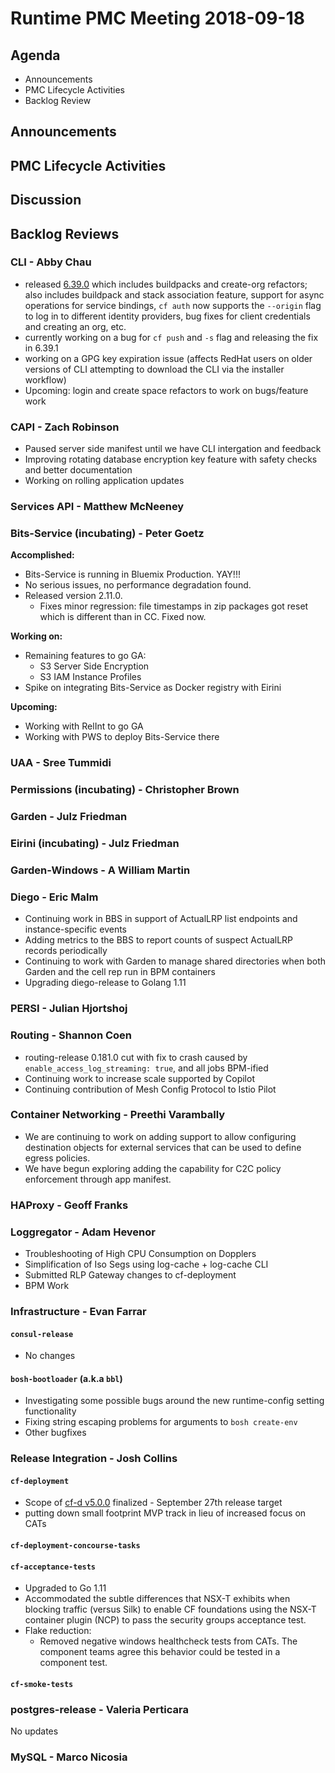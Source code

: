 # Runtime PMC Meeting 2018-09-18

## Agenda

* Announcements
* PMC Lifecycle Activities
* Backlog Review


## Announcements


## PMC Lifecycle Activities


## Discussion


## Backlog Reviews

### CLI - Abby Chau
- released [6.39.0](https://github.com/cloudfoundry/cli/releases/tag/v6.39.0) which includes buildpacks and create-org refactors; also includes buildpack and stack association feature, support for async operations for service bindings, `cf auth` now supports the `--origin` flag to log in to different identity providers, bug fixes for client credentials and creating an org, etc.
- currently working on a bug for `cf push` and `-s` flag and releasing the fix in 6.39.1
- working on a GPG key expiration issue (affects RedHat users on older versions of CLI attempting to download the CLI via the installer workflow)
- Upcoming: login and create space refactors to work on bugs/feature work


### CAPI - Zach Robinson
- Paused server side manifest until we have CLI intergation and feedback
- Improving rotating database encryption key feature with safety checks and better documentation
- Working on rolling application updates

### Services API - Matthew McNeeney


### Bits-Service (incubating) - Peter Goetz

**Accomplished:**
- Bits-Service is running in Bluemix Production. YAY!!!
- No serious issues, no performance degradation found.
- Released version 2.11.0.
    - Fixes minor regression: file timestamps in zip packages got reset which is different than in CC. Fixed now.

**Working on:**
- Remaining features to go GA:
    - S3 Server Side Encryption
    - S3 IAM Instance Profiles
- Spike on integrating Bits-Service as Docker registry with Eirini

**Upcoming:**
- Working with RelInt to go GA
- Working with PWS to deploy Bits-Service there

### UAA - Sree Tummidi


### Permissions (incubating) - Christopher Brown


### Garden - Julz Friedman


### Eirini (incubating) - Julz Friedman


### Garden-Windows - A William Martin


### Diego - Eric Malm

- Continuing work in BBS in support of ActualLRP list endpoints and instance-specific events
- Adding metrics to the BBS to report counts of suspect ActualLRP records periodically
- Continuing to work with Garden to manage shared directories when both Garden and the cell rep run in BPM containers
- Upgrading diego-release to Golang 1.11


### PERSI - Julian Hjortshoj


### Routing - Shannon Coen

- routing-release 0.181.0 cut with fix to crash caused by `enable_access_log_streaming: true`, and all jobs BPM-ified
- Continuing work to increase scale supported by Copilot
- Continuing contribution of Mesh Config Protocol to Istio Pilot


### Container Networking - Preethi Varambally
- We are continuing to work on adding support to allow configuring destination objects for external services that can be used to define egress policies.
- We have begun exploring adding the capability for C2C policy enforcement through app manifest.

### HAProxy - Geoff Franks


### Loggregator - Adam Hevenor
* Troubleshooting of High CPU Consumption on Dopplers
* Simplification of Iso Segs using log-cache + log-cache CLI
* Submitted RLP Gateway changes to cf-deployment
* BPM Work


### Infrastructure - Evan Farrar

#### `consul-release`
- No changes

#### `bosh-bootloader` (a.k.a `bbl`)
- Investigating some possible bugs around the new runtime-config setting functionality
- Fixing string escaping problems for arguments to `bosh create-env`
- Other bugfixes


### Release Integration - Josh Collins

#### `cf-deployment`
- Scope of [cf-d v5.0.0](https://docs.google.com/document/d/1M674BR1gHeKJKJ-lctG-jGDe4oYtRaM0ZGeIfQhB6MQ/edit?usp=sharing) finalized - September 27th release target
- putting down small footprint MVP track in lieu of increased focus on CATs

#### `cf-deployment-concourse-tasks`

#### `cf-acceptance-tests`
- Upgraded to Go 1.11
- Accommodated the subtle differences that NSX-T exhibits when blocking traffic (versus Silk) to enable CF foundations using the NSX-T container plugin (NCP) to pass the security groups acceptance test.
- Flake reduction:
  - Removed negative windows healthcheck tests from CATs. The component teams agree this behavior could be tested in a component test.

#### `cf-smoke-tests`


### postgres-release - Valeria Perticara
No updates

### MySQL - Marco Nicosia

